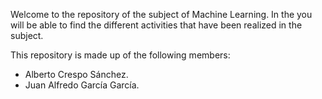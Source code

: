 
Welcome to the repository of the subject of Machine Learning. In the you will be able to find the different activities that have been realized in the subject.

This repository is made up of the following members:

  - Alberto Crespo Sánchez.
  - Juan Alfredo García García.